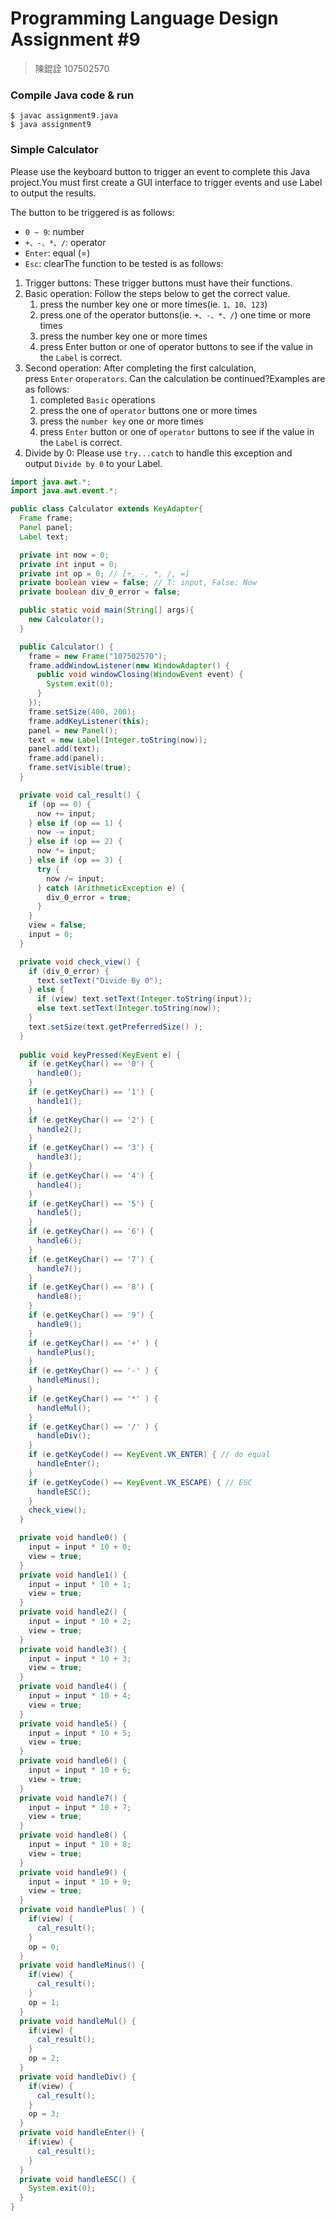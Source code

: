 # Programming Language Design Assignment #9

> 陳錕詮 107502570
>

### Compile Java code & run

```
$ javac assignment9.java
$ java assignment9
```


### **Simple Calculator**

Please use the keyboard button to trigger an event to complete this Java project.You must first create a GUI interface to trigger events and use Label to output the results.

The button to be triggered is as follows:

- `0 ~ 9`: number
- `+、-、*、/`: operator
- `Enter`: equal (=)
- `Esc`: clearThe function to be tested is as follows:
1. Trigger buttons: These trigger buttons must have their functions.
2. Basic operation: Follow the steps below to get the correct value.
    1. press the number key one or more times(ie. `1、10、123`)
    2. press one of the operator buttons(ie. `+、-、*、/`) one time or more times
    3. press the number key one or more times
    4. press Enter button or one of operator buttons to see if the value in the `Label` is correct.
3. Second operation: After completing the first calculation, press `Enter` or`operators`. Can the calculation be continued?Examples are as follows:
    1. completed `Basic` operations
    2. press the one of `operator` buttons one or more times
    3. press the `number key` one or more times
    4. press `Enter` button or one of `operator` buttons to see if the value in the `Label` is correct.
4. Divide by 0: Please use `try...catch` to handle this exception and output `Divide by 0` to your Label.

```java
import java.awt.*;
import java.awt.event.*;

public class Calculator extends KeyAdapter{
  Frame frame;
  Panel panel;
  Label text;

  private int now = 0;
  private int input = 0;
  private int op = 0; // [+, -, *, /, =]
  private boolean view = false; // T: input, False: Now
  private boolean div_0_error = false;

  public static void main(String[] args){
    new Calculator();
  }

  public Calculator() {
    frame = new Frame("107502570");
    frame.addWindowListener(new WindowAdapter() {
      public void windowClosing(WindowEvent event) {
        System.exit(0);
      }
    });
    frame.setSize(400, 200);
    frame.addKeyListener(this);
    panel = new Panel();
    text = new Label(Integer.toString(now));
    panel.add(text);
    frame.add(panel);
    frame.setVisible(true);
  }

  private void cal_result() {
    if (op == 0) {
      now += input;
    } else if (op == 1) {
      now -= input;
    } else if (op == 2) {
      now *= input;
    } else if (op == 3) {
      try {
        now /= input;
      } catch (ArithmeticException e) {
        div_0_error = true;
      }
    }
    view = false;
    input = 0;
  }

  private void check_view() {
    if (div_0_error) {
      text.setText("Divide By 0");
    } else {
      if (view) text.setText(Integer.toString(input));
      else text.setText(Integer.toString(now));
    }
    text.setSize(text.getPreferredSize() );
  }
    
  public void keyPressed(KeyEvent e) {
    if (e.getKeyChar() == '0') { 
      handle0();
    }
    if (e.getKeyChar() == '1') { 
      handle1();
    }
    if (e.getKeyChar() == '2') { 
      handle2();
    }
    if (e.getKeyChar() == '3') { 
      handle3();
    }
    if (e.getKeyChar() == '4') { 
      handle4();
    }
    if (e.getKeyChar() == '5') { 
      handle5();
    }
    if (e.getKeyChar() == '6') { 
      handle6();
    }
    if (e.getKeyChar() == '7') { 
      handle7();
    }
    if (e.getKeyChar() == '8') { 
      handle8();
    }
    if (e.getKeyChar() == '9') { 
      handle9();
    }
    if (e.getKeyChar() == '+' ) {
      handlePlus();
    }
    if (e.getKeyChar() == '-' ) {
      handleMinus();
    }
    if (e.getKeyChar() == '*' ) {
      handleMul();
    }
    if (e.getKeyChar() == '/' ) {
      handleDiv();
    }
    if (e.getKeyCode() == KeyEvent.VK_ENTER) { // do equal
      handleEnter();
    }
    if (e.getKeyCode() == KeyEvent.VK_ESCAPE) { // ESC
      handleESC();
    }
    check_view();
  }

  private void handle0() { 
    input = input * 10 + 0;
    view = true;
  }
  private void handle1() { 
    input = input * 10 + 1;
    view = true;
  }
  private void handle2() { 
    input = input * 10 + 2;
    view = true;
  }
  private void handle3() { 
    input = input * 10 + 3;
    view = true;
  }
  private void handle4() { 
    input = input * 10 + 4;
    view = true;
  }
  private void handle5() { 
    input = input * 10 + 5;
    view = true;
  }
  private void handle6() { 
    input = input * 10 + 6;
    view = true;
  }
  private void handle7() { 
    input = input * 10 + 7;
    view = true;
  }
  private void handle8() { 
    input = input * 10 + 8;
    view = true;
  }
  private void handle9() { 
    input = input * 10 + 9;
    view = true;
  }
  private void handlePlus( ) {
    if(view) {
      cal_result();
    }
    op = 0;
  }
  private void handleMinus() {
    if(view) {
      cal_result();
    }
    op = 1;
  }
  private void handleMul() {
    if(view) {
      cal_result();
    }
    op = 2;
  }
  private void handleDiv() {
    if(view) {
      cal_result();
    }
    op = 3;
  }
  private void handleEnter() {
    if(view) {
      cal_result();
    }
  }
  private void handleESC() {
    System.exit(0);
  }
}
```
